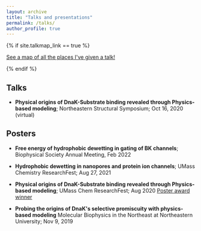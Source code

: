 ```yaml
---
layout: archive
title: "Talks and presentations"
permalink: /talks/
author_profile: true
---
```


{% if site.talkmap_link == true %}
  <p style="text-decoration:underline;"><a href="/talkmap.html">See a map of all the places I've given a talk!</a></p>
{% endif %}

<br>

## Talks
* **Physical origins of DnaK-Substrate binding revealed through Physics-based modeling**; Northeastern Structural Symposium; Oct 16, 2020 (virtual)

## Posters
* **Free energy of hydrophobic dewetting in gating of BK channels**; Biophysical Society Annual Meeting, Feb 2022

* **Hydrophobic dewetting in nanopores and protein ion channels**; UMass Chemistry ResearchFest; Aug 27, 2021

* **Physical origins of DnaK-Substrate binding revealed through Physics-based modeling**; UMass Chem ResearchFest; Aug 2020 [Poster award winner](../images/rf2020_award.jpg)

* **Probing the origins of DnaK's selective promiscuity with physics-based modeling** Molecular Biophysics in the Northeast at Northeastern University; Nov 9, 2019
